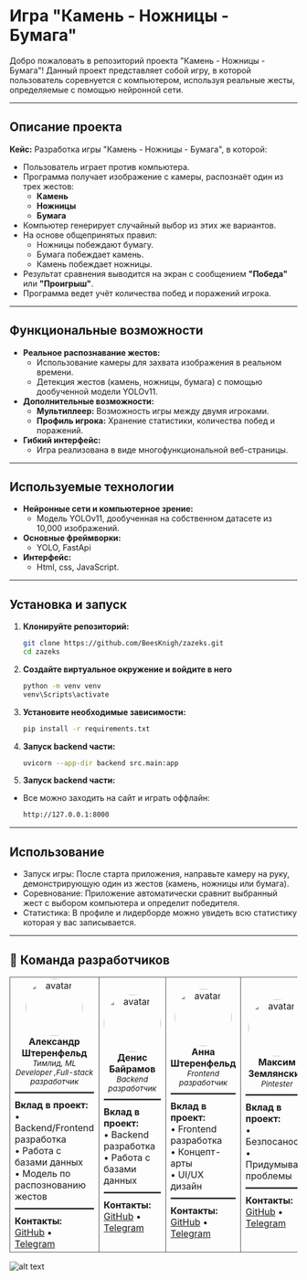 # Игра "Камень - Ножницы - Бумага"

Добро пожаловать в репозиторий проекта "Камень - Ножницы - Бумага"! Данный проект представляет собой игру, в которой пользователь соревнуется с компьютером, используя реальные жесты, определяемые с помощью нейронной сети.

---

## Описание проекта

**Кейс:** Разработка игры "Камень - Ножницы - Бумага", в которой:
- Пользователь играет против компьютера.
- Программа получает изображение с камеры, распознаёт один из трех жестов:
  - **Камень**
  - **Ножницы**
  - **Бумага**
- Компьютер генерирует случайный выбор из этих же вариантов.
- На основе общепринятых правил:
  - Ножницы побеждают бумагу.
  - Бумага побеждает камень.
  - Камень побеждает ножницы.
- Результат сравнения выводится на экран с сообщением **"Победа"** или **"Проигрыш"**.
- Программа ведет учёт количества побед и поражений игрока.

---

## Функциональные возможности

- **Реальное распознавание жестов:** 
  - Использование камеры для захвата изображения в реальном времени.
  - Детекция жестов (камень, ножницы, бумага) с помощью дообученной модели YOLOv11.
- **Дополнительные возможности:**
  - **Мультиплеер:** Возможность игры между двумя игроками.
  - **Профиль игрока:** Хранение статистики, количества побед и поражений.
- **Гибкий интерфейс:**
  - Игра реализована в виде многофункциональной веб-страницы.

---

## Используемые технологии

- **Нейронные сети и компьютерное зрение:**
  - Модель YOLOv11, дообученная на собственном датасете из 10,000 изображений.
- **Основные фреймворки:**
  - YOLO, FastApi
- **Интерфейс:**
  - Html, css, JavaScript.

---

## Установка и запуск

1. **Клонируйте репозиторий:**

   ```bash
   git clone https://github.com/BeesKnigh/zazeks.git
   cd zazeks

2. **Создайте виртуальное окружение и войдите в него**
    ``` bash
    python -m venv venv
    venv\Scripts\activate

2. **Установите необходимые зависимости:**
    ```bash
    pip install -r requirements.txt

3. **Запуск backend части:**
    ```bash
    uvicorn --app-dir backend src.main:app

4. **Запуск backend части:**
 - Все можно заходить на сайт и играть оффлайн:
    ```bash
    http://127.0.0.1:8000

---

## Использование
- Запуск игры: После старта приложения, направьте камеру на руку, демонстрирующую один из жестов (камень, ножницы или бумага).
- Соревнование: Приложение автоматически сравнит выбранный жест с выбором компьютера и определит победителя.
- Статистика: В профиле и лидерборде можно увидеть всю статистику которая у вас записывается.


---

## 👥 Команда разработчиков

<table>
  <tr>
    <td align="center" style="border: 1px solid #555;">
      <img src="pics_readme/Tamponi.jpg" width="100" height="100" style="border-radius: 50%" alt="avatar"><br />
      <b>Александр Штеренфельд</b><br />
      <sub><i>Тимлид, ML Developer ,Full-stack разработчик</i></sub>
      <hr style="border: 1px solid #555; margin: 10px 0;">
      <div align="left">
      <b>Вклад в проект:</b><br />
      • Backend/Frontend разработка<br />
      • Работа с базами данных<br />
      • Модель по распознованию жестов
      <hr style="border: 1px solid #555; margin: 10px 0;">
      <b>Контакты:</b><br />
      <a href="https://github.com/BeesKnigh">GitHub</a> • <a href="https://t.me/BeesKnights">Telegram</a>
      </div>
    </td>
    <td align="center" style="border: 1px solid #555;">
      <img src="pics_readme/dafay_1x9.jpg" width="100" height="100" style="border-radius: 50%" alt="avatar"><br />
      <b>Денис Байрамов</b><br />
      <sub><i>Backend разработчик</i></sub>
      <hr style="border: 1px solid #555; margin: 10px 0;">
      <div align="left">
      <b>Вклад в проект:</b><br />
      • Backend разработка<br />
      • Работа с базами данных<br />
      <hr style="border: 1px solid #555; margin: 10px 0;">
      <b>Контакты:</b><br />
      <a href="https://github.com/Denbay0">GitHub</a> • <a href="https://t.me/Denbay0">Telegram</a>
      </div>
    </td>
    <td align="center" style="border: 1px solid #555;">
      <img src="pics_readme/Anchous.jpg" width="100" height="100" style="border-radius: 50%" alt="avatar"><br />
      <b>Анна Штеренфельд</b><br />
      <sub><i>Frontend разработчик</i></sub>
      <hr style="border: 1px solid #555; margin: 10px 0;">
      <div align="left">
      <b>Вклад в проект:</b><br />
      • Frontend разработка<br />
      • Концепт-арты<br />
      • UI/UX дизайн
      <hr style="border: 1px solid #555; margin: 10px 0;">
      <b>Контакты:</b><br />
      <a href="https://github.com/mbhopper">GitHub</a> • <a href="https://t.me/mbhopper">Telegram</a>
      </div>
    </td>
    <td align="center" style="border: 1px solid #555;">
      <img src="pics_readme/Gitler_prime.jpg" width="100" height="100" style="border-radius: 50%" alt="avatar"><br />
      <b>Максим Землянский</b><br />
      <sub><i>Pintester</i></sub>
      <hr style="border: 1px solid #555; margin: 10px 0;">
      <div align="left">
      <b>Вклад в проект:</b><br />
      • Безпосаность<br />
      • Придумывал проблемы<br />
      <hr style="border: 1px solid #555; margin: 10px 0;">
      <b>Контакты:</b><br />
      <a href="https://github.com/kusotsu">GitHub</a> • <a href="https://t.me/kusotsutar">Telegram</a>
      </div>
    </td>
    <td align="center" style="border: 1px solid #555;">
      <img src="pics_readme/artem228.jpg" width="100" height="100" style="border-radius: 50%" alt="avatar"><br />
      <b>Артём Абдюков</b><br />
      <sub><i>Backend разработчик</i></sub>
      <hr style="border: 1px solid #555; margin: 10px 0;">
      <div align="left">
      <b>Вклад в проект:</b><br />
      • Работа с базами данных <br />
      • Разработка backend части
      <hr style="border: 1px solid #555; margin: 10px 0;">
      <b>Контакты:</b><br />
      <a href="https://github.com/smetanyy">GitHub</a> • <a href="https://t.me/tem_702">Telegram</a>
      </div>
    </td>
  </tr>
</table>

![alt text](pics_readme/image.png)